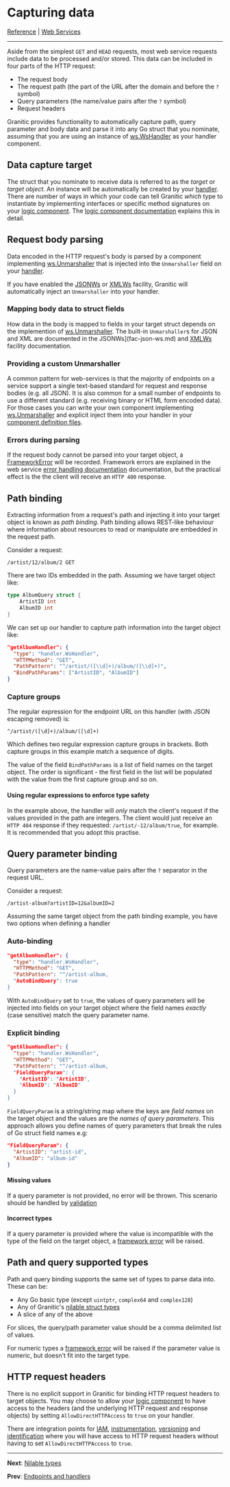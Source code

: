 # Capturing data

[Reference](README.md) | [Web Services](ws-index.md)

---

Aside from the simplest `GET` and `HEAD` requests, most web service requests include data to be processed and/or stored. 
This data can be included in four parts of the HTTP request:

 * The request body
 * The request path (the part of the URL after the domain and before the `?` symbol)
 * Query parameters (the name/value pairs after the `?` symbol)
 * Request headers
 
Granitic provides functionality to automatically capture path, query parameter and body data and parse it into any Go struct
that you nominate, assuming that you are using an instance of [ws.WsHandler](https://godoc.org/github.com/graniticio/granitic/ws/handler#WsHandler)
as your handler component.

## Data capture target

The struct that you nominate to receive data is referred to as the _target_ or _target object_. An instance will be automatically
be created by your [handler](ws-handlers.md). There are number of ways in which your code can tell Granitic _which_ type to instantiate by
implementing interfaces or specific method signatures on your [logic component](ws-logic.md). The [logic component documentation](ws-logic.md)
explains this in detail.

## Request body parsing

Data encoded in the HTTP request's body is parsed by a component implementing [ws.Unmarshaller](https://godoc.org/github.com/graniticio/granitic/ws#Unmarshaller)
that is injected into the `Unmarshaller` field on your [handler](https://godoc.org/github.com/graniticio/granitic/ws/handler#WsHandler).

If you have enabled the [JSONWs](fac-json-ws.md) or [XMLWs](fac-xml-ws.md) facility, Granitic will automatically inject 
an `Unmarshaller` into your handler.

### Mapping body data to struct fields

How data in the body is mapped to fields in your target struct depends on the implemention of [ws.Unmarshaller](https://godoc.org/github.com/graniticio/granitic/ws#Unmarshaller).
The built-in `Unmarshaller`s for JSON and XML are documented in the  JSONWs](fac-json-ws.md) and [XMLWs](fac-xml-ws.md) 
facility documentation.

### Providing a custom Unmarshaller

A common pattern for web-services is that the majority of endpoints on a service support a single text-based standard for
request and response bodies (e.g. all JSON). It is also common for a small number of endpoints to use a different standard
(e.g. receiving binary or HTML form encoded data). For those cases you can write your own component implementing 
[ws.Unmarshaller](https://godoc.org/github.com/graniticio/granitic/ws#Unmarshaller) and explicit inject them into
your handler in your [component definition files](ioc-definition-files.md).


### Errors during parsing

If the request body cannot be parsed into your target object, a [FrameworkError](https://godoc.org/github.com/graniticio/granitic/ws#FrameworkError)
will be recorded. Framework errors are explained in the web service [error handling documentation](ws-error.md) documentation,
but the practical effect is the the client will receive an `HTTP 400` response.

## Path binding

Extracting information from a request's path and injecting it into your target object is known as _path binding_. Path
binding allows REST-like behaviour where information about resources to read or manipulate are embedded in the request
path.

Consider a request:

`/artist/12/album/2 GET`

There are two IDs embedded in the path. Assuming we have target object like:

```go
type AlbumQuery struct {
	ArtistID int
	AlbumID int
}
```

We can set up our handler to capture path information into the target object like:

```json
"getAlbumHandler": {
  "type": "handler.WsHandler",
  "HTTPMethod": "GET",
  "PathPattern": "^/artist/([\\d]+)/album/([\\d]+)",
  "BindPathParams": ["ArtistID", "AlbumID"]
}
```

### Capture groups

The regular expression for the endpoint URL on this handler (with JSON escaping removed) is:

`^/artist/([\d]+)/album/([\d]+)`

Which defines two regular expression capture groups in brackets. Both capture groups in this example match a sequence of
digits.

The value of the field `BindPathParams` is a list of field names on the target object. The order is significant - the
first field in the list will be populated with the value from the first capture group and so on.

#### Using regular expressions to enforce type safety

In the example above, the handler will _only_ match the client's request if the values provided in the path are integers.
The client would just receive an `HTTP 404` response if they requested: `/artist/-12/album/true`, for example. It is 
recommended that you adopt this practise.

## Query parameter binding

Query parameters are the name-value pairs after the `?` separator in the request URL.

Consider a request:

`/artist-album?artistID=12&albumID=2`

Assuming the same target object from the path binding example, you have two options when defining a handler

### Auto-binding

```json
"getAlbumHandler": {
  "type": "handler.WsHandler",
  "HTTPMethod": "GET",
  "PathPattern": "^/artist-album,
  "AutoBindQuery": true
} 
```

With `AutoBindQuery` set to `true`, the values of query parameters will be injected into fields on your target object
where the field names _exactly_ (case sensitive) match the query parameter name.


### Explicit binding

```json
"getAlbumHandler": {
  "type": "handler.WsHandler",
  "HTTPMethod": "GET",
  "PathPattern": "^/artist-album,
  "FieldQueryParam": {
    "ArtistID": "ArtistID",
    "AlbumID": "AlbumID"
  }
}
```

`FieldQueryParam` is a string/string map where the keys are _field names_ on the target object and the values are the
_names of query parameters_. This approach allows you define names of query parameters that break the rules of Go
struct field names e.g:

```json
"FieldQueryParam": {
  "ArtistID": "artist-id",
  "AlbumID": "album-id"
}
```

#### Missing values

If a query parameter is not provided, no error will be thrown. This scenario should be handled by [validation](ws-validate.md)

#### Incorrect types

If a query parameter is provided where the value is incompatible with the type of the field on the target object, a 
[framework error](ws-error.md) will be raised. 


## Path and query supported types

Path and query binding supports the same set of types to parse data into. These can be:

  * Any Go basic type (except `uintptr`, `complex64` and `complex128`)
  * Any of Granitic's [nilable struct types](ws-nilable.md)
  * A slice of any of the above
  
For slices, the query/path parameter value should be a comma delimited list of values.

For numeric types a [framework error](ws-error.md) will be raised if the parameter value is numeric, but doesn't fit
into the target type.

## HTTP request headers

There is no explicit support in Granitic for binding HTTP request headers to target objects. You may choose to allow your
[logic component](ws-logic.md) to have access to the headers (and the underlying HTTP request and response objects) by
setting `AllowDirectHTTPAccess` to `true` on your handler.

There are integration points for [IAM](ws-iam.md), [instrumentation](ws-instrumentation.md), [versioning](ws-versions.md)
and [identification](ws-identity.md) where you will have access to HTTP request headers without having to set
`AllowDirectHTTPAccess` to `true`. 


---
**Next**: [Nilable types](ws-nilable.md)

**Prev**: [Endpoints and handlers](ws-handlers.md)
